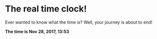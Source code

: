 # The real time clock!

Ever wanted to know what the time is? Well, your journey is about to end!

**The time is Nov 28, 2017, 13:53**